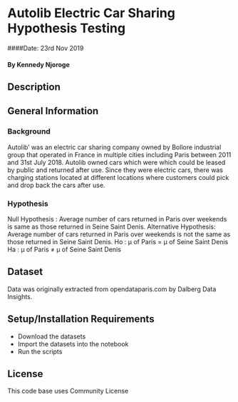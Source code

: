 # Autolib Electric Car Sharing Hypothesis Testing
####Date: 23rd Nov 2019
#### By **Kennedy Njoroge**
## Description
## General Information
### Background
Autolib’ was an electric car sharing company owned by Bollore industrial group that operated in France in multiple cities including Paris between 2011 and 31st July 2018.
Autolib owned cars which were which could be leased by public and returned after use. Since they were electric cars, there was charging stations located at different locations where customers could pick and drop back the cars after use.

### Hypothesis
Null Hypothesis : Average number of cars returned in Paris over weekends is same as those returned in Seine Saint Denis.
Alternative Hypothesis: Average number of cars returned in Paris over weekends is not the same as those returned in Seine Saint Denis.
Ho :  μ of Paris = μ of Seine Saint Denis
Ha :  μ of Paris ≠ μ of Seine Saint Denis


## Dataset
Data was originally extracted from opendataparis.com by Dalberg Data Insights.

## Setup/Installation Requirements
* Download the datasets
* Import the datasets into the notebook
* Run the scripts

## License
This code base uses Community License
